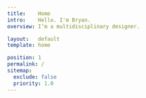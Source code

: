 ```yaml
---
title:    Home
intro:    Hello. I'm Bryan.
overview: I’m a multidisciplinary designer.

layout:   default
template: home

position: 1
permalink: /
sitemap:
  exclude: false
  priority: 1.0
---
```

